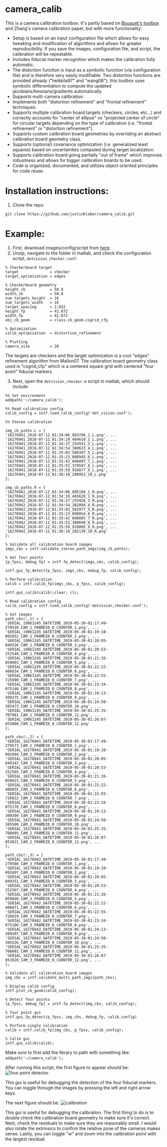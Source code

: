 # camera_calib
This is a camera calibration toolbox. It's partly based on [Bouguet's toolbox](http://www.vision.caltech.edu/bouguetj/calib_doc/) and Zhang's camera calibration paper, but with more functionality:

* Setup is based on an input configuration file which allows for easy tweaking and modification of algorithms and allows for greater reproducibility. If you save the images, configuration file, and script, the calibration will be repeatable.
* Includes fiducial marker recognition which makes the calibration fully automatic.
* The distortion function is input as a symbolic function (via configuration file) and is therefore very easily modifiable. Two distortion functions are provided already ("heikkila97" and "wang08"); this toolbox uses symbolic differentiation to compute the updated jacobians/hessians/gradients automatically.
* Supports multi-camera calibration.
* Implements both "distortion refinement" and "frontal refinement" techniques.
* Supports multiple calibration board targets (checkers, circles, etc...) and correctly accounts for "center of ellipse" vs "projected center of circle" for circular targets depending on the type of calibration (i.e. "frontal refinement" or "distortion refinement").
* Supports custom calibration board geometries by overriding an abstract calibration board geometry class.
* Supports (optional) covariance optimization (i.e. generalized least squares) based on uncertainties computed during target localization.
* Supports calibration board going partially "out of frame" which improves robustness and allows for bigger calibration boards to be used.
* Code is organized, documented, and utilizes object oriented principles for code reuse.

# Installation instructions:
1) Clone the repo:
```
git clone https://github.com/justinblaber/camera_calib.git
```

# Example:
1. First, download images/config/script from [here](http://justinblaber.org/downloads/github/camera_calib/dotvision_checker.zip).
2. Unzip, navigate to the folder in matlab, and check the configuration script, `dotvision_checker.conf`:
```
% Checkerboard target
target              = checker
target_optimization = edges

% Checkerboard geometry
height_cb           = 50.8
width_cb            = 50.8
num_targets_height  = 16
num_targets_width   = 16
target_spacing      = 2.032
height_fp           = 42.672
width_fp            = 42.672
obj_cb_geom         = class.cb_geom.csgrid_cfp

% Optimization
calib_optimization  = distortion_refinement

% Plotting
camera_size         = 20
```
The targets are checkers and the target optimization is a cool "edges" refinement algorithm from Mallon07. The calibration board geometry class used is "csgrid_cfp" which is a centered square grid with centered "four point" fiducial markers.

3. Next, open the `dotvision_checker.m` script in matlab, which should include:
```
%% Set environment
addpath('~/camera_calib');

%% Read calibration config
calib_config = intf.load_calib_config('dot_vision.conf');

%% Stereo calibration

img_cb_paths.L = {
'16276941_2018-07-12_01:34:06_883766_1_L.png', ...
'16276941_2018-07-12_01:34:19_464618_2_L.png', ...
'16276941_2018-07-12_01:34:37_254931_3_L.png', ...
'16276941_2018-07-12_01:34:54_380623_4_L.png', ...
'16276941_2018-07-12_01:35:03_580397_5_L.png', ...
'16276941_2018-07-12_01:35:23_088945_6_L.png', ...
'16276941_2018-07-12_01:35:42_846897_7_L.png', ...
'16276941_2018-07-12_01:35:52_379587_8_L.png', ...
'16276941_2018-07-12_01:35:59_916877_9_L.png', ...
'16276941_2018-07-12_01:36:10_280953_10_L.png'
};

img_cb_paths.R = {
'16276942_2018-07-12_01:34:06_885104_1_R.png', ...
'16276942_2018-07-12_01:34:19_465629_2_R.png', ...
'16276942_2018-07-12_01:34:37_255926_3_R.png', ...
'16276942_2018-07-12_01:34:54_382094_4_R.png', ...
'16276942_2018-07-12_01:35:03_581977_5_R.png', ...
'16276942_2018-07-12_01:35:23_090054_6_R.png', ...
'16276942_2018-07-12_01:35:42_848085_7_R.png', ...
'16276942_2018-07-12_01:35:52_380698_8_R.png', ...
'16276942_2018-07-12_01:35:59_918005_9_R.png', ...
'16276942_2018-07-12_01:36:10_282139_10_R.png'
};

% Validate all calibration board images
imgs_cbs = intf.validate_stereo_path_imgs(img_cb_paths);

% Get four points
[p_fpss, debug_fp] = intf.fp_detect(imgs_cbs, calib_config);

intf.gui_fp_detect(p_fpss, imgs_cbs, debug_fp, calib_config);

% Perform calibration
calib = intf.calib_fp(imgs_cbs, p_fpss, calib_config);

intf.gui_calib(calib);clear; clc;

% Read calibration config
calib_config = intf.load_calib_config('dotvision_checker.conf');

% Set images
path_cbs(:,1) = {
'SERIAL_19061245_DATETIME_2019-05-30-01:17:49-279539_CAM_1_FRAMEID_0_COUNTER_1.png', ...
'SERIAL_19061245_DATETIME_2019-05-30-01:19:10-092852_CAM_1_FRAMEID_0_COUNTER_2.png', ...
'SERIAL_19061245_DATETIME_2019-05-30-01:20:05-049316_CAM_1_FRAMEID_0_COUNTER_3.png', ...
'SERIAL_19061245_DATETIME_2019-05-30-01:20:53-252540_CAM_1_FRAMEID_0_COUNTER_4.png', ...
'SERIAL_19061245_DATETIME_2019-05-30-01:21:26-059003_CAM_1_FRAMEID_0_COUNTER_5.png', ...
'SERIAL_19061245_DATETIME_2019-05-30-01:22:22-406834_CAM_1_FRAMEID_0_COUNTER_6.png', ...
'SERIAL_19061245_DATETIME_2019-05-30-01:22:55-725990_CAM_1_FRAMEID_0_COUNTER_7.png', ...
'SERIAL_19061245_DATETIME_2019-05-30-01:23:34-075146_CAM_1_FRAMEID_0_COUNTER_8.png', ...
'SERIAL_19061245_DATETIME_2019-05-30-01:24:13-309275_CAM_1_FRAMEID_0_COUNTER_9.png', ...
'SERIAL_19061245_DATETIME_2019-05-30-01:24:50-385473_CAM_1_FRAMEID_0_COUNTER_10.png', ...
'SERIAL_19061245_DATETIME_2019-05-30-01:25:35-707981_CAM_1_FRAMEID_0_COUNTER_11.png', ...
'SERIAL_19061245_DATETIME_2019-05-30-01:26:07-053008_CAM_1_FRAMEID_0_COUNTER_12.png'
};
             
path_cbs(:,2) = {
'SERIAL_16276941_DATETIME_2019-05-30-01:17:49-279573_CAM_2_FRAMEID_0_COUNTER_1.png', ...
'SERIAL_16276941_DATETIME_2019-05-30-01:19:10-092894_CAM_2_FRAMEID_0_COUNTER_2.png', ...
'SERIAL_16276941_DATETIME_2019-05-30-01:20:05-049342_CAM_2_FRAMEID_0_COUNTER_3.png', ...
'SERIAL_16276941_DATETIME_2019-05-30-01:20:53-252565_CAM_2_FRAMEID_0_COUNTER_4.png', ...
'SERIAL_16276941_DATETIME_2019-05-30-01:21:26-059023_CAM_2_FRAMEID_0_COUNTER_5.png', ...
'SERIAL_16276941_DATETIME_2019-05-30-01:22:22-406855_CAM_2_FRAMEID_0_COUNTER_6.png', ...
'SERIAL_16276941_DATETIME_2019-05-30-01:22:55-726022_CAM_2_FRAMEID_0_COUNTER_7.png', ...
'SERIAL_16276941_DATETIME_2019-05-30-01:23:34-075170_CAM_2_FRAMEID_0_COUNTER_8.png', ...
'SERIAL_16276941_DATETIME_2019-05-30-01:24:13-309309_CAM_2_FRAMEID_0_COUNTER_9.png', ...
'SERIAL_16276941_DATETIME_2019-05-30-01:24:50-385500_CAM_2_FRAMEID_0_COUNTER_10.png', ...
'SERIAL_16276941_DATETIME_2019-05-30-01:25:35-708005_CAM_2_FRAMEID_0_COUNTER_11.png', ...
'SERIAL_16276941_DATETIME_2019-05-30-01:26:07-053021_CAM_2_FRAMEID_0_COUNTER_12.png', ...
};

path_cbs(:,3) = {
'SERIAL_16276942_DATETIME_2019-05-30-01:17:49-279580_CAM_3_FRAMEID_0_COUNTER_1.png', ...
'SERIAL_16276942_DATETIME_2019-05-30-01:19:10-092897_CAM_3_FRAMEID_0_COUNTER_2.png', ...
'SERIAL_16276942_DATETIME_2019-05-30-01:20:05-049351_CAM_3_FRAMEID_0_COUNTER_3.png', ...
'SERIAL_16276942_DATETIME_2019-05-30-01:20:53-252567_CAM_3_FRAMEID_0_COUNTER_4.png', ...
'SERIAL_16276942_DATETIME_2019-05-30-01:21:26-059040_CAM_3_FRAMEID_0_COUNTER_5.png', ...
'SERIAL_16276942_DATETIME_2019-05-30-01:22:22-406871_CAM_3_FRAMEID_0_COUNTER_6.png', ...
'SERIAL_16276942_DATETIME_2019-05-30-01:22:55-726019_CAM_3_FRAMEID_0_COUNTER_7.png', ...
'SERIAL_16276942_DATETIME_2019-05-30-01:23:34-075180_CAM_3_FRAMEID_0_COUNTER_8.png', ...
'SERIAL_16276942_DATETIME_2019-05-30-01:24:13-309307_CAM_3_FRAMEID_0_COUNTER_9.png', ...
'SERIAL_16276942_DATETIME_2019-05-30-01:24:50-385526_CAM_3_FRAMEID_0_COUNTER_10.png', ...
'SERIAL_16276942_DATETIME_2019-05-30-01:25:35-708001_CAM_3_FRAMEID_0_COUNTER_11.png', ...
'SERIAL_16276942_DATETIME_2019-05-30-01:26:07-053028_CAM_3_FRAMEID_0_COUNTER_12.png', ...
};

% Validate all calibration board images
img_cbs = intf.validate_multi_path_imgs(path_cbs);

% Display calib config
intf.plot_cb_geom(calib_config);

% Detect four points
[p_fpss, debug_fp] = intf.fp_detect(img_cbs, calib_config);

% four point gui
intf.gui_fp_detect(p_fpss, img_cbs, debug_fp, calib_config)

% Perform single calibration
calib = intf.calib_fp(img_cbs, p_fpss, calib_config);
                           
% Calib gui
intf.gui_calib(calib);
```
Make sure to first add the library to path with something like: `addpath('~/camera_calib');`.

After running this script, the first figure to appear should be:
![four point detector](https://i.imgur.com/mTd2DGF.png)

This gui is useful for debugging the detection of the four fiducial markers. You can toggle through the images by pressing the left and right arrow keys.

The next figure should be:
![calibration](https://i.imgur.com/yjqjuBV.png)

This gui is useful for debugging the calibration. The first thing to do is to double check the calibration board geometry to make sure it's correct. Next, check the residuals to make sure they are reasonably small. I would also rotate the extrinsics to confirm the relative pose of the cameras makes sense. Lastly, you can toggle "w" and zoom into the calibration point with the largest residual.

